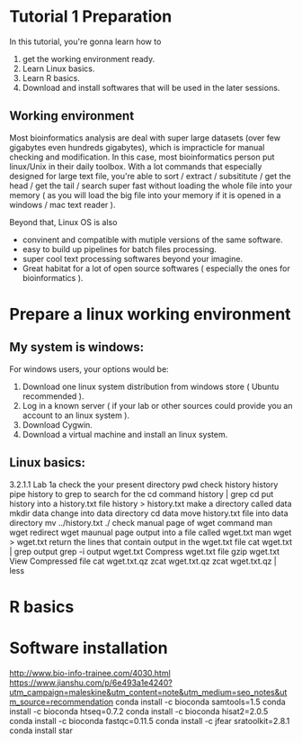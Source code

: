 # Tutorial 1 Preparation  
In this tutorial, you're gonna learn how to 
  1) get the working environment ready.
  2) Learn Linux basics.
  3) Learn R basics.
  4) Download and install softwares that will be used in the later sessions.
  
## Working environment

Most bioinformatics analysis are deal with super large datasets (over few gigabytes even hundreds gigabytes), which is impracticle for manual checking and modification. 
In this case, most bioinformatics person put linux/Unix in their daily toolbox. With a lot commands that especially designed for large text file,
you're able to sort / extract / subsititute / get the head / get the tail / search super fast without loading the whole file into your memory 
( as you will load the big file into your memory if it is opened in a windows / mac text reader ).

Beyond that, Linux OS is also 
- convinent and compatible with mutiple versions of the same software.
- easy to build up pipelines for batch files processing. 
- super cool text processing softwares beyond your imagine. 
- Great habitat for a lot of open source softwares ( especially the ones for bioinformatics ). 

# Prepare a linux working environment
## My system is windows:
For windows users, your options would be: 
1) Download one linux system distribution from windows store ( Ubuntu recommended ).
2) Log in a known server ( if your lab or other sources could provide you an account to an linux system ). 
3) Download Cygwin.
4) Download a virtual machine and install an linux system. 

## Linux basics:
3.2.1.1 Lab 1a
check the your present directory
pwd
check history
history
pipe history to grep to search for the cd command
history | grep cd
put history into a history.txt file
history > history.txt
make a directory called data
mkdir data
change into data directory
cd data
move history.txt file into data directory
mv ../history.txt ./
check manual page of wget command
man wget
redirect wget maunual page output into a file called wget.txt
man wget > wget.txt
return the lines that contain output in the wget.txt file
cat wget.txt | grep output
grep -i output wget.txt
Compress wget.txt file
gzip wget.txt
View Compressed file
cat wget.txt.qz
zcat wget.txt.qz
zcat wget.txt.qz | less

# R basics

# Software installation
http://www.bio-info-trainee.com/4030.html
https://www.jianshu.com/p/6e493a1e4240?utm_campaign=maleskine&utm_content=note&utm_medium=seo_notes&utm_source=recommendation
conda install -c bioconda samtools=1.5
conda install -c bioconda htseq=0.7.2
conda install -c bioconda hisat2=2.0.5
conda install -c bioconda fastqc=0.11.5
conda install -c jfear sratoolkit=2.8.1
conda install star
